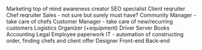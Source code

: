 Marketing
    top of mind awareness creator
    SEO specialist
    Client reqruiter
    Chef reqruiter
Sales - not sure but surely must have?
Community Manager - take care of chefs
Customer Manager - take care of new/recurring customers
Logistics
    Organizer (+equipment)
    Driver
    Server
Books
    Accounting
    Legal
    Employee paperwork
IT - automation of constructing order, finding chefs and client offer
    Designer
    Front-end
    Back-end

